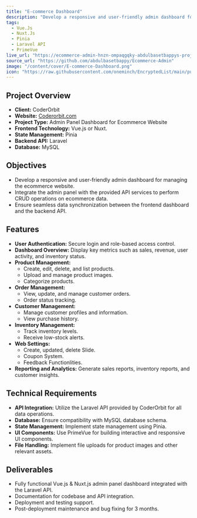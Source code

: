 ```yaml
---
title: "E-commerce Dashboard"
description: "Develop a responsive and user-friendly admin dashboard for managing the ecommerce website."
tags:
  - Vue.Js
  - Nuxt.Js
  - Pinia
  - Laravel API
  - PrimeVue
live_url: "https://ecommerce-admin-hnzn-ompaqgqky-abdulbasetbappys-projects.vercel.app/"
source_url: "https://github.com/abdulbasetbappy/Ecommerce-Admin"
image: "/content/cover/E-commerce-Dashboard.png"
icon: "https://raw.githubusercontent.com/oneminch/EncryptedList/main/public/logo.svg"
---
```


## Project Overview
- **Client:** CoderOrbit
- **Website:** [Coderorbit.com](https://coderorbit.com/)
- **Project Type:** Admin Panel Dashboard for Ecommerce Website
- **Frontend Technology:** Vue.js or Nuxt.
- **State Management:** Pinia
- **Backend API:** Laravel
- **Database:** MySQL

## Objectives
- Develop a responsive and user-friendly admin dashboard for managing the ecommerce website.
- Integrate the admin panel with the provided API services to perform CRUD operations on ecommerce data.
- Ensure seamless data synchronization between the frontend dashboard and the backend API.

## Features
- **User Authentication:** Secure login and role-based access control.
- **Dashboard Overview:** Display key metrics such as sales, revenue, user activity, and inventory status.
- **Product Management:** 
  - Create, edit, delete, and list products.
  - Upload and manage product images.
  - Categorize products.
- **Order Management:**
  - View, update, and manage customer orders.
  - Order status tracking.
- **Customer Management:**
  - Manage customer profiles and information.
  - View purchase history.
- **Inventory Management:**
  - Track inventory levels.
  - Receive low-stock alerts.
- **Web Settings:**
  - Create, updated, delete Slide.
  - Coupon System.
  - Feedback Functionlities.
- **Reporting and Analytics:** Generate sales reports, inventory reports, and customer insights.

## Technical Requirements
- **API Integration:** Utilize the Laravel API provided by CoderOrbit for all data operations.
- **Database:** Ensure compatibility with MySQL database schema.
- **State Management:** Implement state management using Pinia.
- **UI Components:** Use PrimeVue for building interactive and responsive UI components.
- **File Handling:** Implement file uploads for product images and other relevant assets.

## Deliverables
- Fully functional Vue.js & Nuxt.js admin panel dashboard integrated with the Laravel API.
- Documentation for codebase and API integration.
- Deployment and testing support.
- Post-deployment maintenance and bug fixing for 3 months.
